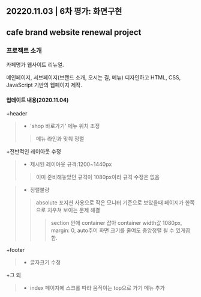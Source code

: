 ## 20220.11.03 | 6차 평가: 화면구현 
## cafe brand website renewal project

### 프로젝트 소개
카페명가 웹사이트 리뉴얼.

메인페이지, 서브페이지(브랜드 소개, 오시는 길, 메뉴) 디자인하고 HTML, CSS, JavaScript 기반의 웹페이지 제작. 

#### 업데이트 내용(2020.11.04)
+header
> - 'shop 바로가기' 메뉴 위치 조정
> >메뉴 라인과 맞춰 정렬

+전반적인 레이아웃 수정
> - 제시된 레이아웃 규격:1200~1440px
> >이미 준비해놓았던 규격이 1080px이라 규격 수정은 없음

> - 정렬불량
> >absolute 포지션 사용으로 작은 모니터 기준으로 보았을때 페이지가 한쪽으로 치우쳐 보이는 문제 해결
> > > section 안에 container 잡아 container width값 1080px, margin: 0, auto주어 화면 크기를 줄여도 중앙정렬 될 수 있게끔 함. 

+footer
> - 글자크기 수정 

+그 외
> - index 페이지에 스크롤 따라 움직이는 top으로 가기 메뉴 추가 

